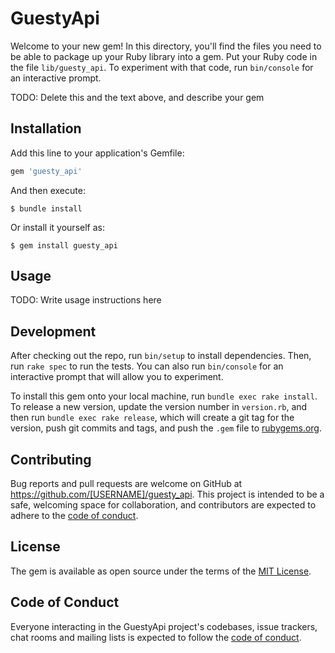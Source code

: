 # GuestyApi

Welcome to your new gem! In this directory, you'll find the files you need to be able to package up your Ruby library into a gem. Put your Ruby code in the file `lib/guesty_api`. To experiment with that code, run `bin/console` for an interactive prompt.

TODO: Delete this and the text above, and describe your gem

## Installation

Add this line to your application's Gemfile:

```ruby
gem 'guesty_api'
```

And then execute:

    $ bundle install

Or install it yourself as:

    $ gem install guesty_api

## Usage

TODO: Write usage instructions here

## Development

After checking out the repo, run `bin/setup` to install dependencies. Then, run `rake spec` to run the tests. You can also run `bin/console` for an interactive prompt that will allow you to experiment.

To install this gem onto your local machine, run `bundle exec rake install`. To release a new version, update the version number in `version.rb`, and then run `bundle exec rake release`, which will create a git tag for the version, push git commits and tags, and push the `.gem` file to [rubygems.org](https://rubygems.org).

## Contributing

Bug reports and pull requests are welcome on GitHub at https://github.com/[USERNAME]/guesty_api. This project is intended to be a safe, welcoming space for collaboration, and contributors are expected to adhere to the [code of conduct](https://github.com/[USERNAME]/guesty_api/blob/master/CODE_OF_CONDUCT.md).


## License

The gem is available as open source under the terms of the [MIT License](https://opensource.org/licenses/MIT).

## Code of Conduct

Everyone interacting in the GuestyApi project's codebases, issue trackers, chat rooms and mailing lists is expected to follow the [code of conduct](https://github.com/[USERNAME]/guesty_api/blob/master/CODE_OF_CONDUCT.md).
